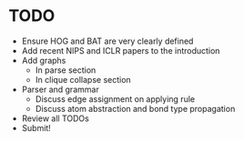 # TODO

* Ensure HOG and BAT are very clearly defined
* Add recent NIPS and ICLR papers to the introduction
* Add graphs
  * In parse section
  * In clique collapse section
* Parser and grammar
  * Discuss edge assignment on applying rule
  * Discuss atom abstraction and bond type propagation
* Review all TODOs
* Submit!
